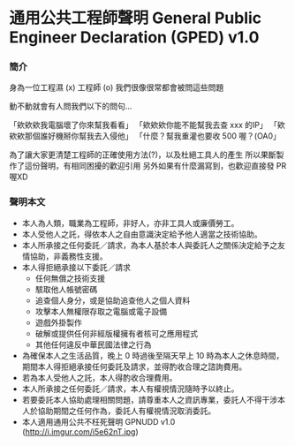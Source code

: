 通用公共工程師聲明 General Public Engineer Declaration (GPED) v1.0
=========================================================================

### 簡介

身為一位工程濕 (x) 工程師 (o)
我們很像很常都會被問這些問題

動不動就會有人問我們以下的問句...

「欸欸欸我電腦壞了你來幫我看看」
「欸欸欸你能不能幫我去查 xxx 的IP」
「欸欸欸那個誰好機掰你幫我去入侵他」
「什麼？幫我重灌也要收 500 喔？(OA0」

為了讓大家更清楚工程師的正確使用方法(?)，以及杜絕工具人的產生
所以果斷製作了這份聲明，有相同困擾的歡迎引用
另外如果有什麼漏寫到，也歡迎直接發 PR 喔XD

### 聲明本文
- 本人為人類，職業為工程師，非好人，亦非工具人或廉價勞工。
- 本人受他人之託，得依本人之自由意識決定給予他人適當之技術協助。
- 本人所承接之任何委託／請求，為本人基於本人與委託人之關係決定給予之友情協助，非義務性支援。
- 本人得拒絕承接以下委託／請求
  - 任何無償之技術支援
  - 駭取他人帳號密碼
  - 追查個人身分，或是協助追查他人之個人資料
  - 攻擊本人無權限存取之電腦或電子設備
  - 遊戲外掛製作
  - 破解或提供任何非經版權擁有者核可之應用程式
  - 其他任何違反中華民國法律之行為
- 為確保本人之生活品質，晚上 0 時過後至隔天早上 10 時為本人之休息時間，期間本人得拒絕承接任何委託及請求，並得酌收合理之諮詢費用。
- 若為本人受他人之託，本人得酌收合理費用。
- 本人所承接之任何委託／請求，本人有權視情況隨時予以終止。
- 若要委託本人協助處理相關問題，請尊重本人之資訊專業，委託人不得干涉本人於協助期間之任何作為，委託人有權視情況取消委託。
- 本人適用通用公共不枉死聲明 GPNUDD v1.0 (http://i.imgur.com/i5e62nT.jpg)
